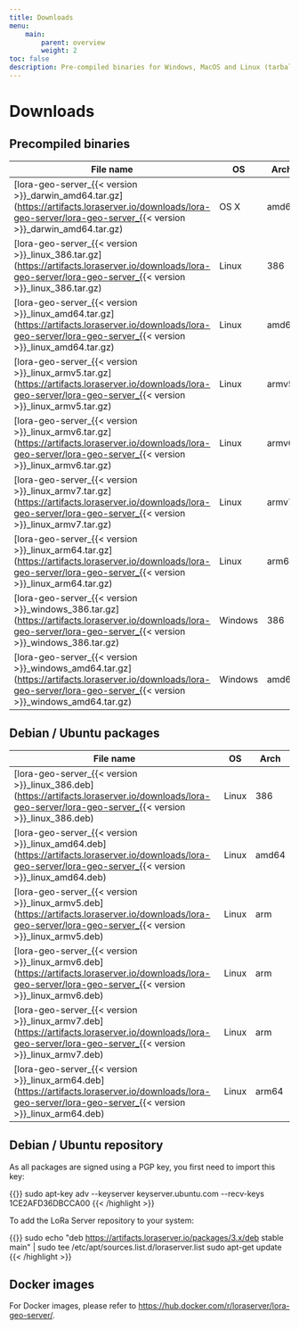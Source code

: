 ```yaml
---
title: Downloads
menu:
    main:
        parent: overview
        weight: 2
toc: false
description: Pre-compiled binaries for Windows, MacOS and Linux (tarball and Debian / Ubuntu packages).
---
```


# Downloads

## Precompiled binaries

| File name                                                                                                                                                             | OS      | Arch  |
| --------------------------------------------------------------------------------------------------------------------------------------------------------------------- | ------- | ----- |
| [lora-geo-server_{{< version >}}_darwin_amd64.tar.gz](https://artifacts.loraserver.io/downloads/lora-geo-server/lora-geo-server_{{< version >}}_darwin_amd64.tar.gz)   | OS X    | amd64 |
| [lora-geo-server_{{< version >}}_linux_386.tar.gz](https://artifacts.loraserver.io/downloads/lora-geo-server/lora-geo-server_{{< version >}}_linux_386.tar.gz)         | Linux   | 386   |
| [lora-geo-server_{{< version >}}_linux_amd64.tar.gz](https://artifacts.loraserver.io/downloads/lora-geo-server/lora-geo-server_{{< version >}}_linux_amd64.tar.gz)     | Linux   | amd64 |
| [lora-geo-server_{{< version >}}_linux_armv5.tar.gz](https://artifacts.loraserver.io/downloads/lora-geo-server/lora-geo-server_{{< version >}}_linux_armv5.tar.gz)     | Linux   | armv5 |
| [lora-geo-server_{{< version >}}_linux_armv6.tar.gz](https://artifacts.loraserver.io/downloads/lora-geo-server/lora-geo-server_{{< version >}}_linux_armv6.tar.gz)     | Linux   | armv6 |
| [lora-geo-server_{{< version >}}_linux_armv7.tar.gz](https://artifacts.loraserver.io/downloads/lora-geo-server/lora-geo-server_{{< version >}}_linux_armv7.tar.gz)     | Linux   | armv7 |
| [lora-geo-server_{{< version >}}_linux_arm64.tar.gz](https://artifacts.loraserver.io/downloads/lora-geo-server/lora-geo-server_{{< version >}}_linux_arm64.tar.gz)     | Linux   | arm64 |
| [lora-geo-server_{{< version >}}_windows_386.tar.gz](https://artifacts.loraserver.io/downloads/lora-geo-server/lora-geo-server_{{< version >}}_windows_386.tar.gz)     | Windows | 386   |
| [lora-geo-server_{{< version >}}_windows_amd64.tar.gz](https://artifacts.loraserver.io/downloads/lora-geo-server/lora-geo-server_{{< version >}}_windows_amd64.tar.gz) | Windows | amd64 |

## Debian / Ubuntu packages

| File name                                                                                                                                                    | OS      | Arch  |
| -------------------------------------------------------------------------------------------------------------------------------------------------------------| ------- | ----- |
| [lora-geo-server_{{< version >}}_linux_386.deb](https://artifacts.loraserver.io/downloads/lora-geo-server/lora-geo-server_{{< version >}}_linux_386.deb)     | Linux   | 386   |
| [lora-geo-server_{{< version >}}_linux_amd64.deb](https://artifacts.loraserver.io/downloads/lora-geo-server/lora-geo-server_{{< version >}}_linux_amd64.deb) | Linux   | amd64 |
| [lora-geo-server_{{< version >}}_linux_armv5.deb](https://artifacts.loraserver.io/downloads/lora-geo-server/lora-geo-server_{{< version >}}_linux_armv5.deb) | Linux   | arm   |
| [lora-geo-server_{{< version >}}_linux_armv6.deb](https://artifacts.loraserver.io/downloads/lora-geo-server/lora-geo-server_{{< version >}}_linux_armv6.deb) | Linux   | arm   |
| [lora-geo-server_{{< version >}}_linux_armv7.deb](https://artifacts.loraserver.io/downloads/lora-geo-server/lora-geo-server_{{< version >}}_linux_armv7.deb) | Linux   | arm   |
| [lora-geo-server_{{< version >}}_linux_arm64.deb](https://artifacts.loraserver.io/downloads/lora-geo-server/lora-geo-server_{{< version >}}_linux_arm64.deb) | Linux   | arm64 |

## Debian / Ubuntu repository

As all packages are signed using a PGP key, you first need to import this key:

{{<highlight bash>}}
sudo apt-key adv --keyserver keyserver.ubuntu.com --recv-keys 1CE2AFD36DBCCA00
{{< /highlight >}}

To add the LoRa Server repository to your system:

{{<highlight bash>}}
sudo echo "deb https://artifacts.loraserver.io/packages/3.x/deb stable main" | sudo tee /etc/apt/sources.list.d/loraserver.list
sudo apt-get update
{{< /highlight >}}

## Docker images

For Docker images, please refer to https://hub.docker.com/r/loraserver/lora-geo-server/.
